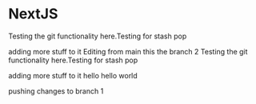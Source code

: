 # NextJS

Testing the git functionality here.Testing for stash pop

adding more stuff to it
Editing from main
this the branch 2
Testing the git functionality here.Testing for stash pop

adding more stuff to it
hello hello world

pushing changes to branch 1